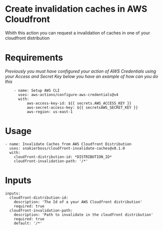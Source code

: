 # Create invalidation caches in AWS Cloudfront

Whith this action you can request a invalidation of caches in one of your cloudfront distribution

# Requirements

*Previously you must have configured your action of AWS Credentials using your Access and Secret Key below you have an example of how can you do this*

```
    - name: Setup AWS CLI
      uses: aws-actions/configure-aws-credentials@v4
      with:
          aws-access-key-id: ${{ secrets.AWS_ACCESS_KEY }}
          aws-secret-access-key: ${{ secretsAWS_SECRET_KEY }}
          aws-region: us-east-1
```

# Usage

```
- name: Invalidate Caches from AWS Cloudfront Distribution
  uses: snakierboss/cloudfront-invalidate-caches@v0.1.0
  with:
    cloudfront-distribution-id: *DISTRIBUTION_ID*
    cloudfront-invalidation-path: '/*'
```

# Inputs

```
inputs:
  cloudfront-distribution-id:
    description: 'The Id of a your AWS Cloudfront distribution'
    required: true
  cloudfront-invalidation-path:
    description: 'Path to invalidate in the cloudfront distribution'
    required: true
    default: '/*'
```

